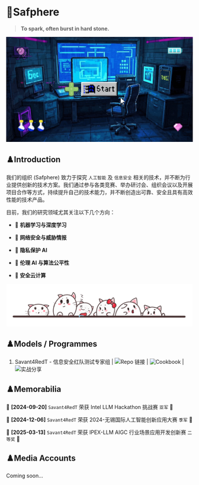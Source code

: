 # 🍹Safphere

> **To spark, often burst in hard stone.**

![logo](src/logo.gif)

## ♟️Introduction

我们的组织 (Safphere) 致力于探究 `人工智能` 及 `信息安全` 相关的技术，并不断为行业提供创新的技术方案。我们通过参与各类竞赛、举办研讨会、组织会议以及开展项目合作等方式，持续提升自己的技术能力，并不断创造出可靠、安全且具有高效性能的技术产品。

目前，我们的研究领域尤其关注以下几个方向：

+ 🎀 **机器学习与深度学习**

+ 🧂 **网络安全与威胁情报**

+ 🚓 **隐私保护 AI**

+ 🎡 **伦理 AI 与算法公平性**

+ 🎈 **安全云计算**

![divider](src/divider.png)

## ♟️Models / Programmes

1. Savant4RedT - 信息安全红队测试专家组 | ![Repo 链接](https://github.com/Safphere/Savant4RedT) | ![Cookbook]() | ![实战分享]()

## ♟️Memorabilia

🥈 **[2024-09-20]** `Savant4RedT` 荣获 Intel LLM Hackathon 挑战赛 `亚军` 🥈

🥉 **[2024-12-06]** `Savant4RedT` 荣获 2024-无锡国际人工智能创新应用大赛 `季军` 🥉

🥈 **[2025-03-13]** `Savant4RedT` 荣获 IPEX-LLM AIGC 行业场景应用开发创新赛 `二等奖` 🥈

## ♟️Media Accounts

Coming soon...
